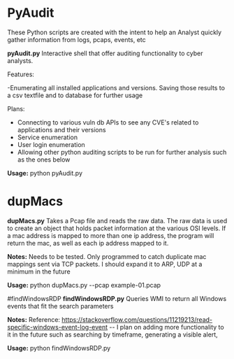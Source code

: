 # PyAudit
These Python scripts are created with the intent to help an Analyst quickly gather information from logs, pcaps, events, etc 

**pyAudit.py**
Interactive shell that offer auditing functionality to cyber analysts.

Features: 

-Enumerating all installed applications and versions. Saving those results to a csv textfile and to database for further usage

Plans:

- Connecting to various vuln db APIs to see any CVE's related to applications and their versions
- Service enumeration
- User login enumeration
- Allowing other python auditing scripts to be run for further analysis such as the ones below

**Usage:** python pyAudit.py

# dupMacs
**dupMacs.py**
Takes a Pcap file and reads the raw data. The raw data is used to create an object that holds packet information at the various OSI levels. If a mac address is mapped to more than one ip address, the program will return the mac, as well as each ip address mapped to it.

**Notes:** Needs to be  tested. Only programmed to catch duplicate mac mappings sent via TCP packets. I should expand it to ARP, UDP at a minimum in the future

**Usage:** python dupMacs.py --pcap example-01.pcap 

#findWindowsRDP
**findWindowsRDP.py**
Queries WMI to return all Windows events that fit the search parameters

**Notes:** Reference: https://stackoverflow.com/questions/11219213/read-specific-windows-event-log-event -- I plan on adding more functionality to it in the future such as searching by timeframe, generating a visible alert,

**Usage:** python findWindowsRDP.py



